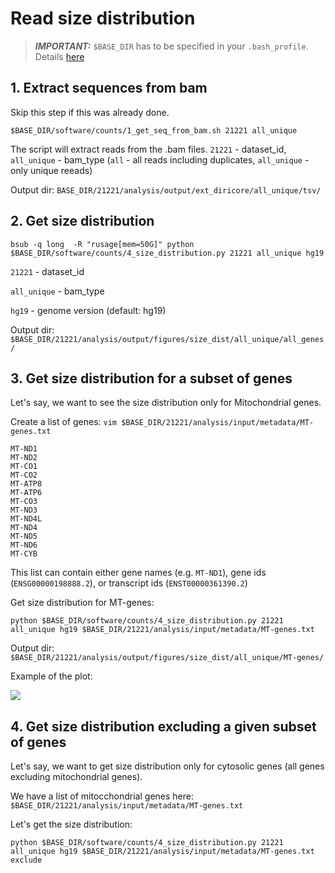 # Read size distribution

> **_IMPORTANT:_** `$BASE_DIR` has to be specified in your `.bash_profile`. Details [here](docs/0_before_you_start.md)


## 1. Extract sequences from bam

Skip this step if this was already done.

```
$BASE_DIR/software/counts/1_get_seq_from_bam.sh 21221 all_unique
```

The script will extract reads from the .bam files. `21221` - dataset_id, `all_unique` - bam_type (`all` - all reads including duplicates, `all_unique` - only unique reeads)

Output dir: `BASE_DIR/21221/analysis/output/ext_diricore/all_unique/tsv/`

## 2. Get size distribution

```
bsub -q long  -R "rusage[mem=50G]" python $BASE_DIR/software/counts/4_size_distribution.py 21221 all_unique hg19
```

`21221` - dataset_id

`all_unique` - bam_type

`hg19` - genome version (default: hg19)

Output dir: `$BASE_DIR/21221/analysis/output/figures/size_dist/all_unique/all_genes/`


## 3. Get size distribution for a subset of genes

Let's say, we want to see the size distribution only for Mitochondrial genes.

Create a list of genes: `vim $BASE_DIR/21221/analysis/input/metadata/MT-genes.txt`

```
MT-ND1
MT-ND2
MT-CO1
MT-CO2
MT-ATP8
MT-ATP6
MT-CO3
MT-ND3
MT-ND4L
MT-ND4
MT-ND5
MT-ND6
MT-CYB
```

This list can contain either gene names (e.g. `MT-ND1`), gene ids (`ENSG00000198888.2`), or transcript ids (`ENST00000361390.2`)

Get size distribution for MT-genes: 

```
python $BASE_DIR/software/counts/4_size_distribution.py 21221 all_unique hg19 $BASE_DIR/21221/analysis/input/metadata/MT-genes.txt
```

Output dir: `$BASE_DIR/21221/analysis/output/figures/size_dist/all_unique/MT-genes/`

Example of the plot: 

![](/pics/size_distribution.png)

## 4. Get size distribution excluding a given subset of genes

Let's say, we want to get size distribution only for cytosolic genes (all genes excluding mitochondrial genes).

We have a list of mitocchondrial genes here: `$BASE_DIR/21221/analysis/input/metadata/MT-genes.txt`

Let's get the size distribution:

```
python $BASE_DIR/software/counts/4_size_distribution.py 21221 all_unique hg19 $BASE_DIR/21221/analysis/input/metadata/MT-genes.txt exclude
```
